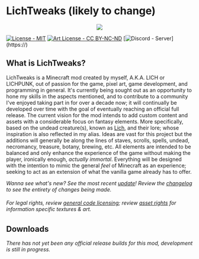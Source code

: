 # LichTweaks (likely to change)

<p align="center">
  <img src="https://user-images.githubusercontent.com/111394123/221363964-08660709-1786-4c2f-8362-d5af43aabfe1.png"/>
</p>

[![License - MIT](https://img.shields.io/badge/License-MIT-134074)](https://github.com/LICHPUNK/lichtweaks/blob/master/LICENSE.txt)
[![Art License - CC BY-NC-ND](https://img.shields.io/badge/Art_License-CC_BY--NC--ND-5f6f92)](https://github.com/LICHPUNK/lichtweaks/blob/master/src/main/resources/assets/lichtweaks/textures/LICENSE.txt)
[![Discord - Server](https://img.shields.io/badge/_Discord-Server-7289DA?)](https://)

## What is LichTweaks?
LichTweaks is a Minecraft mod created by myself, A.K.A. LICH or LICHPUNK, out of passion for the game, pixel art, game development, and programming in general. It's currently being sought out as an opportunity to hone my skills in the aspects mentioned, and to contribute to a community I've enjoyed taking part in for over a decade now; it will continually be developed over time with the goal of eventually reaching an official full release. The current vision for the mod intends to add custom content and assets with a considerable focus on fantasy elements. More specifically, based on the undead creature(s), known as [Lich](https://en.wikipedia.org/wiki/Lich), and their lore; whose inspiration is also reflected in my alias. Ideas are vast for this project but the additions will generally be along the lines of staves, scrolls, spells, undead, necromancy, treasure, botany, brewing, etc. All elements are intended to be balanced and only enhance the experience of the game without making the player, ironically enough, *actually immortal*. Everything will be designed with the intention to mimic the general *feel* of Minecraft as an experience; seeking to act as an extension of what the vanilla game already has to offer.

*Wanna see what's new? See the most recent [update](https://github.com/LICHPUNK/lichtweaks/blob/master/CHANGELOG.md#22523)!*
*Review the [changelog](https://github.com/LICHPUNK/lichtweaks/blob/master/CHANGELOG.md) to see the entirety of changes being made.*

###### *For legal rights, review [general code licensing](https://github.com/LICHPUNK/lichtweaks/blob/master/LICENSE.txt); review [asset rights](https://github.com/LICHPUNK/lichtweaks/blob/master/src/main/resources/assets/lichtweaks/textures/LICENSE.txt) for information specific textures & art.*

## Downloads
*There has not yet been any official release builds for this mod, development is still in progress.*
